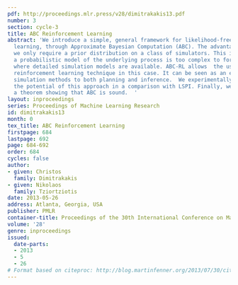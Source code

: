 ```yaml
---
pdf: http://proceedings.mlr.press/v28/dimitrakakis13.pdf
number: 3
section: cycle-3
title: ABC Reinforcement Learning
abstract: 'We introduce a simple, general framework for likelihood-free Bayesian reinforcement
  learning, through Approximate Bayesian Computation (ABC). The advantage is that
  we only require a prior distribution on a class of simulators. This is useful when
  a probabilistic model of the underlying process is too complex to formulate, but
  where detailed simulation models are available. ABC-RL allows  the use of any Bayesian
  reinforcement learning technique in this case. It can be seen as an extension of
  simulation methods to both planning and inference.  We experimentally demonstrate
  the potential of this approach in a comparison with LSPI. Finally, we introduce
  a theorem showing that ABC is sound.  '
layout: inproceedings
series: Proceedings of Machine Learning Research
id: dimitrakakis13
month: 0
tex_title: ABC Reinforcement Learning
firstpage: 684
lastpage: 692
page: 684-692
order: 684
cycles: false
author:
- given: Christos
  family: Dimitrakakis
- given: Nikolaos
  family: Tziortziotis
date: 2013-05-26
address: Atlanta, Georgia, USA
publisher: PMLR
container-title: Proceedings of the 30th International Conference on Machine Learning
volume: '28'
genre: inproceedings
issued:
  date-parts:
  - 2013
  - 5
  - 26
# Format based on citeproc: http://blog.martinfenner.org/2013/07/30/citeproc-yaml-for-bibliographies/
---
```

